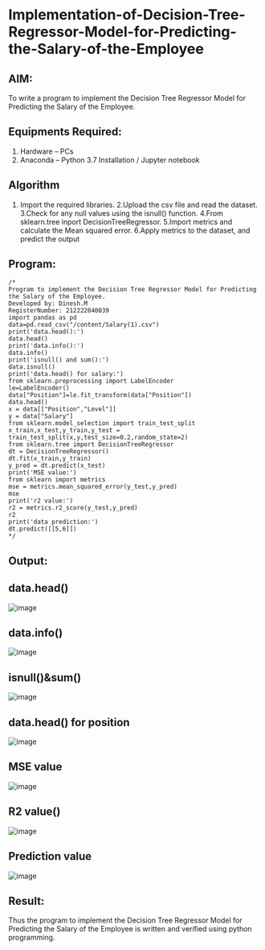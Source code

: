 # Implementation-of-Decision-Tree-Regressor-Model-for-Predicting-the-Salary-of-the-Employee

## AIM:
To write a program to implement the Decision Tree Regressor Model for Predicting the Salary of the Employee.

## Equipments Required:
1. Hardware – PCs
2. Anaconda – Python 3.7 Installation / Jupyter notebook

## Algorithm
1. Import the required libraries.
2.Upload the csv file and read the dataset.
3.Check for any null values using the isnull() function.
4.From sklearn.tree inport DecisionTreeRegressor.
5.Import metrics and calculate the Mean squared error.
6.Apply metrics to the dataset, and predict the output
 

## Program:
```
/*
Program to implement the Decision Tree Regressor Model for Predicting the Salary of the Employee.
Developed by: Dinesh.M
RegisterNumber: 212222040039
import pandas as pd
data=pd.read_csv("/content/Salary(1).csv")
print('data.head():')
data.head()
print('data.info():')
data.info()
print('isnull() and sum():')
data.isnull()
print('data.head() for salary:')
from sklearn.preprocessing import LabelEncoder
le=LabelEncoder()
data["Position"]=le.fit_transform(data["Position"])
data.head()
x = data[["Position","Level"]]
y = data["Salary"]
from sklearn.model_selection import train_test_split
x_train,x_test,y_train,y_test = train_test_split(x,y,test_size=0.2,random_state=2)
from sklearn.tree import DecisionTreeRegressor
dt = DecisionTreeRegressor()
dt.fit(x_train,y_train)
y_pred = dt.predict(x_test)
print('MSE value:')
from sklearn import metrics
mse = metrics.mean_squared_error(y_test,y_pred)
mse
print('r2 value:')
r2 = metrics.r2_score(y_test,y_pred)
r2
print('data prediction:')
dt.predict([[5,6]])
*/
```
## Output:
## data.head()
![image](https://github.com/dineshmohan24102004/Implementation-of-Decision-Tree-Regressor-Model-for-Predicting-the-Salary-of-the-Employee/assets/119478475/d972481c-fd2a-494e-8df7-476e016eda2e)
## data.info()
![image](https://github.com/dineshmohan24102004/Implementation-of-Decision-Tree-Regressor-Model-for-Predicting-the-Salary-of-the-Employee/assets/119478475/53e52d4d-9f81-4f07-8ec6-ecc2e695cad1)
## isnull()&sum()
![image](https://github.com/dineshmohan24102004/Implementation-of-Decision-Tree-Regressor-Model-for-Predicting-the-Salary-of-the-Employee/assets/119478475/22cda992-ca45-4396-9ce8-262e2a986b0b)
## data.head() for position
![image](https://github.com/dineshmohan24102004/Implementation-of-Decision-Tree-Regressor-Model-for-Predicting-the-Salary-of-the-Employee/assets/119478475/e44bc27b-e936-46cd-82bb-c94a6a7508d7)
## MSE value
![image](https://github.com/dineshmohan24102004/Implementation-of-Decision-Tree-Regressor-Model-for-Predicting-the-Salary-of-the-Employee/assets/119478475/a06e1d07-37eb-4de3-8f6c-46683e40b386)
## R2 value()
![image](https://github.com/dineshmohan24102004/Implementation-of-Decision-Tree-Regressor-Model-for-Predicting-the-Salary-of-the-Employee/assets/119478475/eaf88e20-bfed-417a-9879-00eafd4bacda)
## Prediction value
![image](https://github.com/dineshmohan24102004/Implementation-of-Decision-Tree-Regressor-Model-for-Predicting-the-Salary-of-the-Employee/assets/119478475/cb258edf-e404-4d5a-8f46-f4424c2ded90)

## Result:
Thus the program to implement the Decision Tree Regressor Model for Predicting the Salary of the Employee is written and verified using python programming.
